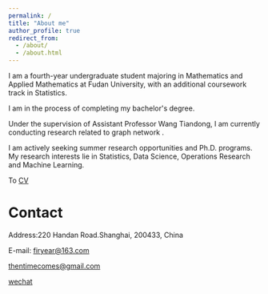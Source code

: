 ```yaml
---
permalink: /
title: "About me"
author_profile: true
redirect_from: 
  - /about/
  - /about.html
---
```


I am a fourth-year undergraduate student majoring in Mathematics and Applied Mathematics at Fudan University, with an additional coursework track in Statistics. 

I am in the process of completing my bachelor's degree. 

Under the supervision of Assistant Professor Wang Tiandong, I am currently conducting research related to graph network .

I am actively seeking summer research opportunities and Ph.D. programs. My research interests lie in Statistics, Data Science, Operations Research and Machine Learning.

To [CV](https://firyear.github.io/Feiyue.github.io//cv/)

Contact 
======
Address:220 Handan Road.Shanghai, 200433, China

E-mail: 
firyear@163.com 

thentimecomes@gmail.com

[wechat](images/wechat.png)




